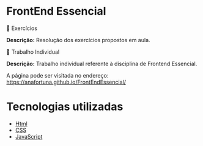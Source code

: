 # FrontEnd Essencial

📁 Exercícios

**Descrição:** Resolução dos exercícios propostos em aula.

📁 Trabalho Individual

**Descrição:** Trabalho individual referente à disciplina de Frontend Essencial.

A página pode ser visitada no endereço: https://anafortuna.github.io/FrontEndEssencial/

# Tecnologias utilizadas

* [Html](https://www.w3schools.com/html/)
* [CSS](https://www.w3schools.com/css/)
* [JavaScript](https://www.w3schools.com/js/DEFAULT.asp)
